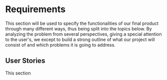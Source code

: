 # Requirements

This section will be used to specify the functionalities of our final product through many different ways, thus being split into the topics below.
By analyzing the problem from several perspectives, giving a special attention to the user's, we except to build a strong outline of what our project will consist of and which problems it is going to address. 

## User Stories

This section 

